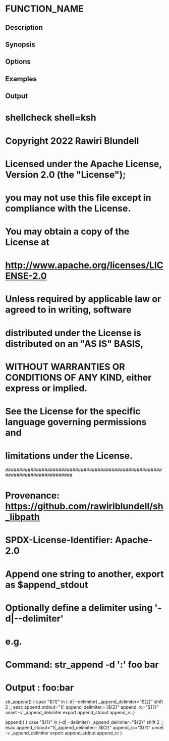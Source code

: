 # FUNCTION_NAME

## Description

## Synopsis

## Options

## Examples

## Output
# shellcheck shell=ksh

# Copyright 2022 Rawiri Blundell
#
# Licensed under the Apache License, Version 2.0 (the "License");
# you may not use this file except in compliance with the License.
# You may obtain a copy of the License at
#
#     http://www.apache.org/licenses/LICENSE-2.0
#
# Unless required by applicable law or agreed to in writing, software
# distributed under the License is distributed on an "AS IS" BASIS,
# WITHOUT WARRANTIES OR CONDITIONS OF ANY KIND, either express or implied.
# See the License for the specific language governing permissions and
# limitations under the License.
################################################################################
# Provenance: https://github.com/rawiriblundell/sh_libpath
# SPDX-License-Identifier: Apache-2.0

# Append one string to another, export as $append_stdout
# Optionally define a delimiter using '-d|--delimiter'
# e.g.
# Command: str_append -d ':' foo bar
# Output : foo:bar
str_append() {
  case "${1}" in
    (-d|--delimiter)
      _append_delimiter="${2}"
      shift 2
    ;;
  esac
  append_stdout="${1}${_append_delimiter:- }${2}"
  append_rc="${?}"
  unset -v _append_delimiter
  export append_stdout append_rc
}

append() {
  case "${1}" in
    (-d|--delimiter)
      _append_delimiter="${2}"
      shift 2
    ;;
  esac
  append_stdout="${1}${_append_delimiter:- }${2}"
  append_rc="${?}"
  unset -v _append_delimiter
  export append_stdout append_rc
}
